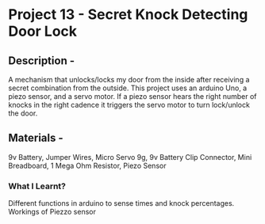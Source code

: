 # Project 13 - Secret Knock Detecting Door Lock
## Description -
A mechanism that unlocks/locks my door from the inside after receiving a secret combination from the outside. This project uses an arduino Uno, a piezo sensor, and a servo motor. If a piezo sensor hears the right number of knocks in the right cadence it triggers the servo motor to turn lock/unlock the door.
## Materials - 
9v Battery, Jumper Wires, Micro Servo 9g, 9v Battery Clip Connector, Mini Breadboard, 1 Mega Ohm Resistor, Piezo Sensor
### What I Learnt?
Different functions in arduino to sense times and knock percentages. Workings of Piezzo sensor
